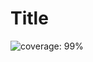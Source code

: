 # Title


<!-- COVERAGE-BADGE:START - Do not remove or modify this section -->

![coverage: 99%](https://img.shields.io/badge/coverage-99%25-green.svg)

<!-- COVERAGE-BADGE:END -->